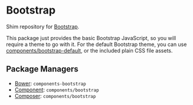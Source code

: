 Bootstrap
=========

Shim repository for [Bootstrap](https://github.com/twitter/bootstrap).

This package just provides the basic Bootstrap JavaScript, so you will require a
theme to go with it. For the default Bootstrap theme, you can use
[components/bootstrap-default](https://github.com/components/bootstrap-default), or
the included plain CSS file assets.

Package Managers
----------------

* [Bower](http://twitter.github.com/bower/): `components-bootstrap`
* [Component](https://github.com/component/component): `components/bootstrap`
* [Composer](http://packagist.org/packages/components/bootstrap): `components/bootstrap`
